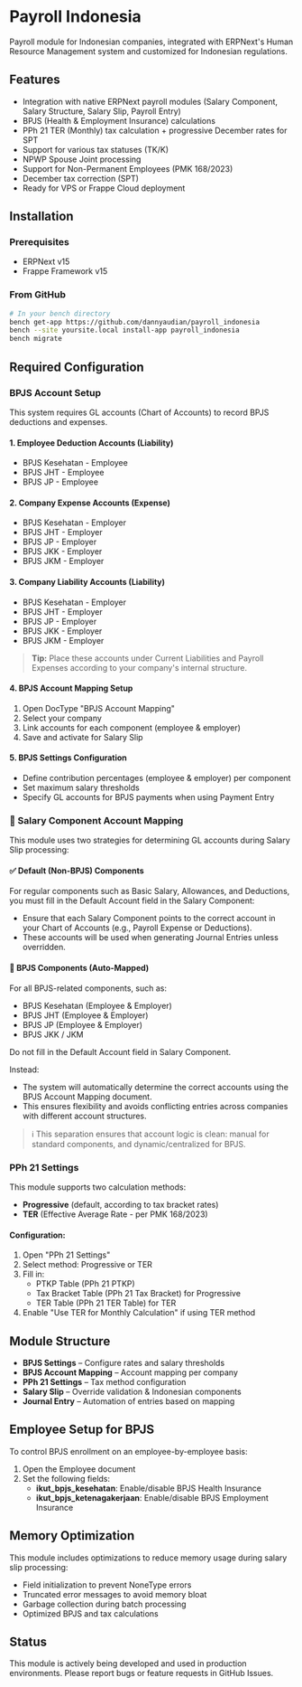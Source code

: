 # Payroll Indonesia

Payroll module for Indonesian companies, integrated with ERPNext's Human Resource Management system and customized for Indonesian regulations.

## Features

- Integration with native ERPNext payroll modules (Salary Component, Salary Structure, Salary Slip, Payroll Entry)
- BPJS (Health & Employment Insurance) calculations
- PPh 21 TER (Monthly) tax calculation + progressive December rates for SPT
- Support for various tax statuses (TK/K)
- NPWP Spouse Joint processing
- Support for Non-Permanent Employees (PMK 168/2023)
- December tax correction (SPT)
- Ready for VPS or Frappe Cloud deployment

## Installation

### Prerequisites
- ERPNext v15
- Frappe Framework v15

### From GitHub
```bash
# In your bench directory
bench get-app https://github.com/dannyaudian/payroll_indonesia
bench --site yoursite.local install-app payroll_indonesia
bench migrate
```

## Required Configuration

### BPJS Account Setup
This system requires GL accounts (Chart of Accounts) to record BPJS deductions and expenses.

#### 1. Employee Deduction Accounts (Liability)
- BPJS Kesehatan - Employee
- BPJS JHT - Employee
- BPJS JP - Employee

#### 2. Company Expense Accounts (Expense)
- BPJS Kesehatan - Employer
- BPJS JHT - Employer
- BPJS JP - Employer
- BPJS JKK - Employer
- BPJS JKM - Employer

#### 3. Company Liability Accounts (Liability)
- BPJS Kesehatan - Employer
- BPJS JHT - Employer
- BPJS JP - Employer
- BPJS JKK - Employer
- BPJS JKM - Employer

> **Tip:** Place these accounts under Current Liabilities and Payroll Expenses according to your company's internal structure.

#### 4. BPJS Account Mapping Setup
1. Open DocType "BPJS Account Mapping"
2. Select your company
3. Link accounts for each component (employee & employer)
4. Save and activate for Salary Slip

#### 5. BPJS Settings Configuration
- Define contribution percentages (employee & employer) per component
- Set maximum salary thresholds
- Specify GL accounts for BPJS payments when using Payment Entry

### 🧾 Salary Component Account Mapping
This module uses two strategies for determining GL accounts during Salary Slip processing:

#### ✅ Default (Non-BPJS) Components
For regular components such as Basic Salary, Allowances, and Deductions, you must fill in the Default Account field in the Salary Component:

- Ensure that each Salary Component points to the correct account in your Chart of Accounts (e.g., Payroll Expense or Deductions).
- These accounts will be used when generating Journal Entries unless overridden.

#### 🚫 BPJS Components (Auto-Mapped)
For all BPJS-related components, such as:
- BPJS Kesehatan (Employee & Employer)
- BPJS JHT (Employee & Employer)
- BPJS JP (Employee & Employer)
- BPJS JKK / JKM

Do not fill in the Default Account field in Salary Component.

Instead:
- The system will automatically determine the correct accounts using the BPJS Account Mapping document.
- This ensures flexibility and avoids conflicting entries across companies with different account structures.

> ℹ️ This separation ensures that account logic is clean: manual for standard components, and dynamic/centralized for BPJS.

### PPh 21 Settings
This module supports two calculation methods:

- **Progressive** (default, according to tax bracket rates)
- **TER** (Effective Average Rate - per PMK 168/2023)

#### Configuration:
1. Open "PPh 21 Settings"
2. Select method: Progressive or TER
3. Fill in:
   - PTKP Table (PPh 21 PTKP)
   - Tax Bracket Table (PPh 21 Tax Bracket) for Progressive
   - TER Table (PPh 21 TER Table) for TER
4. Enable "Use TER for Monthly Calculation" if using TER method

## Module Structure
- **BPJS Settings** – Configure rates and salary thresholds
- **BPJS Account Mapping** – Account mapping per company
- **PPh 21 Settings** – Tax method configuration
- **Salary Slip** – Override validation & Indonesian components
- **Journal Entry** – Automation of entries based on mapping

## Employee Setup for BPJS
To control BPJS enrollment on an employee-by-employee basis:
1. Open the Employee document
2. Set the following fields:
   - **ikut_bpjs_kesehatan**: Enable/disable BPJS Health Insurance
   - **ikut_bpjs_ketenagakerjaan**: Enable/disable BPJS Employment Insurance

## Memory Optimization
This module includes optimizations to reduce memory usage during salary slip processing:
- Field initialization to prevent NoneType errors
- Truncated error messages to avoid memory bloat
- Garbage collection during batch processing
- Optimized BPJS and tax calculations

## Status
This module is actively being developed and used in production environments. Please report bugs or feature requests in GitHub Issues.